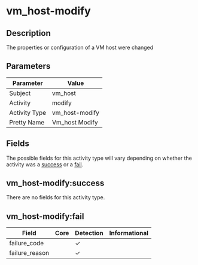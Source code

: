 vm_host-modify
==============

Description
-----------
The properties or configuration of a VM host were changed

Parameters
----------
| Parameter     | Value          |
| ------------- | -------------- |
| Subject       | vm_host        |
| Activity      | modify         |
| Activity Type | vm_host-modify |
| Pretty Name   | Vm_host Modify |


Fields
------

The possible fields for this activity type will vary depending on whether the activity was a [success](#vm_host-modifysuccess) or a [fail](#vm_host-modifyfail).


vm_host-modify:success
----------------------

There are no fields for this activity type.


vm_host-modify:fail
-------------------

| Field          | Core | Detection | Informational |
| -------------- | ---- | --------- | ------------- |
| failure_code   |      | &#10003;  |               |
| failure_reason |      | &#10003;  |               |